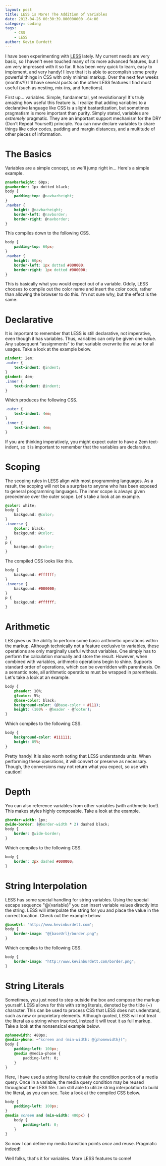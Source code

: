 ```yaml
---
layout: post
title: LESS is More! The Addition of Variables
date: 2013-04-26 00:30:39.000000000 -04:00
category: coding
tags:
    - CSS
    - LESS
author: Kevin Burdett
---
```

I have been experimenting with [LESS](http://lesscss.org/) lately. My current needs are very basic, so I haven't even touched many of its more advanced features, but I am very impressed with it so far. It has been very quick to learn, easy to implement, and very handy! I love that it is able to accomplish some pretty powerful things in CSS with only minimal markup. Over the next few weeks (months?!) I'll have several posts on the other LESS features I find most useful (such as nesting, mix-ins, and functions).

First up... variables. Simple, fundamental, yet revolutionary! It's truly amazing how useful this feature is. I realize that adding variables to a declarative language like CSS is a slight bastardization, but sometimes pragmatism is more important than purity. Simply stated, variables are _extremely_ pragmatic. They are an important support mechanism for the DRY (Don't Repeat Yourself) principle. You can now declare variables to share things like color codes, padding and margin distances, and a multitude of other pieces of information.

# The Basics
Variables are a simple concept, so we'll jump right in... Here's a simple example.

```css
@navbarheight: 60px;
@navborder: 1px dotted black;
body {
    padding-top: @navbarheight;
}
.navbar {
    height: @navbarheight;
    border-left: @navborder;
    border-right: @navborder;
}
```

This compiles down to the following CSS.

```css
body {
    padding-top: 60px;
}
.navbar {
    height: 60px;
    border-left: 1px dotted #000000;
    border-right: 1px dotted #000000;
}
```

This is basically what you would expect out of a variable. Oddly, LESS chooses to compile out the color name and insert the color code, rather than allowing the browser to do this. I'm not sure why, but the effect is the same.

# Declarative
It is important to remember that LESS is still declarative, not imperative, even though it has variables. Thus, variables can only be given one value. Any subsequent "assignments" to that variable overwrite the value for all usages. Take a look at the example below.

```css
@indent: 2em;
.outer {
    text-indent: @indent;
}
@indent: 4em;
.inner {
    text-indent: @indent;
}
```

Which produces the following CSS.

```css
.outer {
    text-indent: 4em;
}
.inner {
    text-indent: 4em;
}
```

If you are thinking imperatively, you might expect outer to have a 2em text-indent, so it is important to remember that the variables are declarative.

# Scoping
The scoping rules in LESS align with most programming languages. As a result, the scoping will not be a surprise to anyone who has been exposed to general programming languages. The inner scope is always given precedence over the outer scope. Let's take a look at an example.

```css
@color: white;
body {
    backgound: @color;
}
.inverse {
    @color: black;
    backgound: @color;
}
p {
    backgound: @color;
}
```

The compiled CSS looks like this.

```css
body {
    backgound: #ffffff;
}
.inverse {
    backgound: #000000;
}
p {
    backgound: #ffffff;
}
```

# Arithmetic
LES gives us the ability to perform some basic arithmetic operations within the markup. Although technically not a feature exclusive to variables, these operations are only marginally useful without variables. One simply has to perform the calculation manually and store the result. However, when combined with variables, arithmetic operations begin to shine. Supports standard order of operations, which can be overridden with parenthesis. On a semantic note, all arithmetic operations must be wrapped in parenthesis. Let's take a look at an example.

```css
body {
    @header: 10%;
    @footer: 5%;
    @base-color: black;
    background-color: (@base-color + #111);
    height: (100% - @header - @footer);
}
```

Which compiles to the following CSS.

```css
body {
    background-color: #111111;
    height: 85%;
}
```

Pretty handy! It is also worth noting that LESS understands units. When performing these operations, it will convert or preserve as necessary. Though, the conversions may not return what you expect, so use with caution!

# Depth

You can also reference variables from other variables (with arithmetic too!). This makes styles highly composable. Take a look at the example.

```css
@border-width: 1px;
@wide-border: (@border-width * 2) dashed black;
body {
    border: @wide-border;
}
```

Which compiles to the following CSS.

```css
body {
    border: 2px dashed #000000;
}
```

# String Interpolation

LESS has some special handling for string variables. Using the special escape sequence "@{variable}" you can insert variable values directly into the string. LESS will interpolate the string for you and place the value in the correct location. Check out the example below.

```css
@baseUrl: "http://www.kevinburdett.com";
body {
    border-image: "@{baseUrl}/border.png";
}
```

Which compiles to the following CSS.

```css
body {
    border-image: "http://www.kevinburdett.com/border.png";
}
```

# String Literals

Sometimes, you just need to step outside the box and compose the markup yourself. LESS allows for this with string literals, denoted by the tilde (~) character. This can be used to process CSS that LESS does not understand, such as new or proprietary elements. Although quoted, LESS will not treat the literal as a string when inserted, instead it will treat it as full markup. Take a look at the nonsensical example below.

```css
@phonewidth: 480px;
@media-phone: ~"screen and (min-width: @{phonewidth})";
body {
    padding-left: 100px;
    @media @media-phone {
        padding-left: 0;
    }
}
```

Here, I have used a string literal to contain the condition portion of a media query. Once in a variable, the media query condition may be reused throughout the LESS file. I am still able to utilize string interpolation to build the literal, as you can see. Take a look at the compiled CSS below.

```css
body {
    padding-left: 100px;
}
@media screen and (min-width: 480px) {
    body {
        padding-left: 0;
    }
}
```

So now I can define my media transition points _once_ and reuse. Pragmatic indeed!

Well folks, that's it for variables. More LESS features to come!
